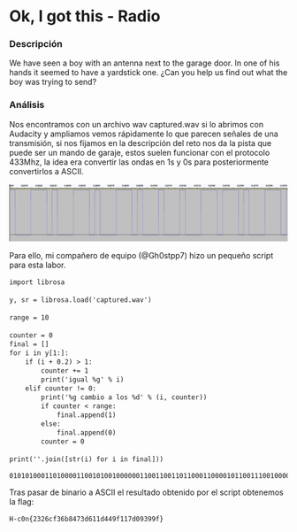 # Ok, I got this - Radio

### Descripción 

We have seen a boy with an antenna next to the garage door. In one of his hands it seemed to have a yardstick one. ¿Can you help us find out what the boy was trying to send?
### Análisis
Nos encontramos con un archivo wav captured.wav si lo abrimos con Audacity y ampliamos vemos rápidamente lo que parecen señales de una transmisión, si nos fijamos en la descripción del reto nos da la pista que puede ser un mando de garaje, estos suelen funcionar con el protocolo 433Mhz, la idea era convertir las ondas en 1s y 0s para posteriormente convertirlos a ASCII.

![alt text](https://github.com/borjmz/CTF-Write-Ups/blob/master/Hackplayers%202020%20Quals/Ok%2C%20I%20got%20this/Audacity.png "Audacity")

Para ello, mi compañero de equipo (@Gh0stpp7) hizo un pequeño script para esta labor.

```
import librosa

y, sr = librosa.load('captured.wav')

range = 10

counter = 0
final = []
for i in y[1:]:
    if (i + 0.2) > 1:
        counter += 1
        print('igual %g' % i)
    elif counter != 0:
        print('%g cambio a los %d' % (i, counter))
        if counter < range:
            final.append(1)
        else:
            final.append(0)
        counter = 0

print(''.join([str(i) for i in final]))
```
```
010101000110100001100101001000000110011001101100011000010110011100100000011010010111001100100000010010000010110101100011001100000110111001111011001100100011001100110010001101100110001101100110001100110011011001100010001110000011010000110111001100110110010000110110001100010011000101100100001101000011010000111001011001100011000100110001001101110110010000110000001110010011001100111001001110010110011001111100
```
Tras pasar de binario a ASCII el resultado obtenido por el script obtenemos la flag:

```
H-c0n{2326cf36b8473d611d449f117d09399f}
```


